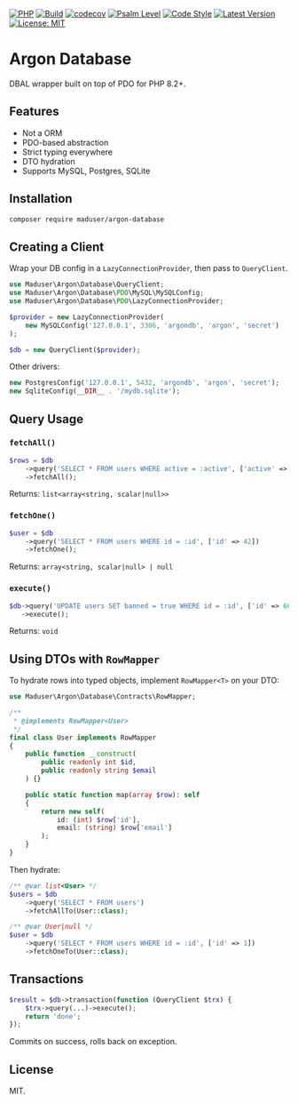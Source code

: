 [![PHP](https://img.shields.io/badge/php-8.2+-blue)](https://www.php.net/)
[![Build](https://github.com/judus/argon-database/actions/workflows/php.yml/badge.svg)](https://github.com/judus/argon-database/actions)
[![codecov](https://codecov.io/gh/judus/argon-database/branch/master/graph/badge.svg)](https://codecov.io/gh/judus/argon-database)
[![Psalm Level](https://shepherd.dev/github/judus/argon-database/coverage.svg)](https://shepherd.dev/github/judus/argon-database)
[![Code Style](https://img.shields.io/badge/code%20style-PSR--12-brightgreen.svg)](https://www.php-fig.org/psr/psr-12/)
[![Latest Version](https://img.shields.io/packagist/v/maduser/argon-database.svg)](https://packagist.org/packages/maduser/argon-database)
[![License: MIT](https://img.shields.io/badge/License-MIT-yellow.svg)](https://opensource.org/licenses/MIT)

# Argon Database

DBAL wrapper built on top of PDO for PHP 8.2+.

## Features

* Not a ORM
* PDO-based abstraction
* Strict typing everywhere
* DTO hydration
* Supports MySQL, Postgres, SQLite

## Installation

```bash
composer require maduser/argon-database
```

## Creating a Client

Wrap your DB config in a `LazyConnectionProvider`, then pass to `QueryClient`.

```php
use Maduser\Argon\Database\QueryClient;
use Maduser\Argon\Database\PDO\MySQL\MySQLConfig;
use Maduser\Argon\Database\PDO\LazyConnectionProvider;

$provider = new LazyConnectionProvider(
    new MySQLConfig('127.0.0.1', 3306, 'argondb', 'argon', 'secret')
);

$db = new QueryClient($provider);
```

Other drivers:

```php
new PostgresConfig('127.0.0.1', 5432, 'argondb', 'argon', 'secret');
new SqliteConfig(__DIR__ . '/mydb.sqlite');
```

## Query Usage

### `fetchAll()`

```php
$rows = $db
    ->query('SELECT * FROM users WHERE active = :active', ['active' => true])
    ->fetchAll();
```

Returns: `list<array<string, scalar|null>>`

### `fetchOne()`

```php
$user = $db
    ->query('SELECT * FROM users WHERE id = :id', ['id' => 42])
    ->fetchOne();
```

Returns: `array<string, scalar|null> | null`

### `execute()`

```php
$db->query('UPDATE users SET banned = true WHERE id = :id', ['id' => 666])
   ->execute();
```

Returns: `void`

## Using DTOs with `RowMapper`

To hydrate rows into typed objects, implement `RowMapper<T>` on your DTO:

```php
use Maduser\Argon\Database\Contracts\RowMapper;

/**
 * @implements RowMapper<User>
 */
final class User implements RowMapper
{
    public function __construct(
        public readonly int $id,
        public readonly string $email
    ) {}

    public static function map(array $row): self
    {
        return new self(
            id: (int) $row['id'],
            email: (string) $row['email']
        );
    }
}
```

Then hydrate:

```php
/** @var list<User> */
$users = $db
    ->query('SELECT * FROM users')
    ->fetchAllTo(User::class);

/** @var User|null */
$user = $db
    ->query('SELECT * FROM users WHERE id = :id', ['id' => 1])
    ->fetchOneTo(User::class);
```

## Transactions

```php
$result = $db->transaction(function (QueryClient $trx) {
    $trx->query(...)->execute();
    return 'done';
});
```

Commits on success, rolls back on exception.

## License

MIT.
